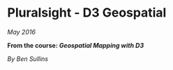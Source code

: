 # Pluralsight - D3 Geospatial
_May 2016_

**From the course: _Geospatial Mapping with D3_**

_By Ben Sullins_
